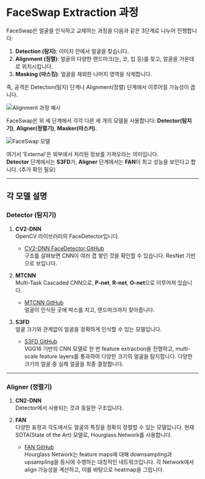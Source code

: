 # FaceSwap Extraction 과정

FaceSwap은 얼굴을 인식하고 교체하는 과정을 다음과 같은 3단계로 나누어 진행합니다:

1. **Detection (탐지)**: 이미지 안에서 얼굴을 찾습니다.
2. **Alignment (정렬)**: 얼굴의 다양한 랜드마크(눈, 코, 입 등)를 찾고, 얼굴을 가운데로 위치시킵니다.
3. **Masking (마스킹)**: 얼굴을 제외한 나머지 영역을 삭제합니다.

즉, 공격은 Detection(탐지) 단계나 Alignment(정렬) 단계에서 이루어질 가능성이 큽니다.

![Alignment 과정 예시](https://github.com/user-attachments/assets/6cd7bdb5-0a51-45fd-95de-5a07f6dd6df5)

FaceSwap은 위 세 단계에서 각각 다른 세 개의 모델을 사용합니다: **Detector(탐지기)**, **Aligner(정렬기)**, **Masker(마스커)**.

![FaceSwap 모델](https://github.com/user-attachments/assets/78b46c82-b84c-4899-b366-af6850ba1dce)

여기서 'External'은 외부에서 처리된 정보를 가져오라는 의미입니다.  
**Detector** 단계에서는 **S3FD**가, **Aligner** 단계에서는 **FAN**이 최고 성능을 보인다고 합니다. (추가 확인 필요)

---

## 각 모델 설명

### Detector (탐지기)

1. **CV2-DNN**  
   OpenCV 라이브러리의 FaceDetector입니다.  
   - [CV2-DNN FaceDetector GitHub](https://github.com/opencv/opencv/tree/master/samples/dnn/face_detector)  
   구조를 살펴보면 CNN이 여러 겹 쌓인 것을 확인할 수 있습니다. ResNet 기반으로 보입니다.

2. **MTCNN**  
   Multi-Task Cascaded CNN으로, **P-net**, **R-net**, **O-net**으로 이루어져 있습니다.  
   - [MTCNN GitHub](https://github.com/ipazc/mtcnn)  
   얼굴이 인식된 곳에 박스를 치고, 랜드마크까지 찾아줍니다.

3. **S3FD**  
   얼굴 크기와 관계없이 얼굴을 정확하게 인식할 수 있는 모델입니다.  
   - [S3FD GitHub](https://github.com/sfzhang15/SFD)  
   VGG16 기반의 CNN 모델로 한 번 feature extraction을 진행하고, multi-scale feature layers를 통과하여 다양한 크기의 얼굴을 탐지합니다. 다양한 크기의 얼굴 중 실제 얼굴을 최종 결정합니다.

---

### Aligner (정렬기)

1. **CN2-DNN**  
   Detector에서 사용되는 것과 동일한 구조입니다.

2. **FAN**  
   다양한 표정과 각도에서도 얼굴의 특징을 정확히 정렬할 수 있는 모델입니다. 현재 SOTA(State of the Art) 모델로, Hourglass Network를 사용합니다.  
   - [FAN GitHub](https://github.com/1adrianb/face-alignment)  
   Hourglass Network는 feature maps에 대해 downsampling과 upsampling을 동시에 수행하는 대칭적인 네트워크입니다. 각 Network에서 align 가능성을 계산하고, 이를 바탕으로 heatmap을 그립니다.
